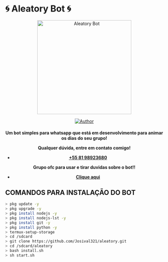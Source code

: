 # 🌀 Aleatory Bot 🌀
<div align="center">
<img src="https://i.ibb.co/TLySDcF/59ed60bd9936.jpg" alt="Aleatory Bot" width="300" />

</div>
<p align="center">
  <a href="https://github.com/Josival321/aleatory"><img title="Author" src="https://img.shields.io/badge/Author-Aleatory-red.svg?style=for-the-badge&logo=github" /></a>
  <h4 align="center">

Um bot simples para whatsapp que está em desenvolvimento para animar os dias do seu grupo!

Qualquer dúvida, entre em contato comigo!
- [+55 81 98923680](https://wa.me/558198923680)

Grupo ofc para usar e tirar duvidas sobre o bot!!
- [Clique aqui](https://chat.whatsapp.com/CMsL8gkLCN4CxeRwGEFtYA)

## COMANDOS PARA INSTALAÇÃO DO BOT
```bash
> pkg update -y
> pkg upgrade -y
> pkg install nodejs -y
> pkg install nodejs-lst -y
> pkg install git -y
> pkg install python -y
> termux-setup-storage
> cd /sdcard
> git clone https://github.com/Josival321/aleatory.git
> cd /sdcard/aleatory
> bash install.sh
> sh start.sh
```
